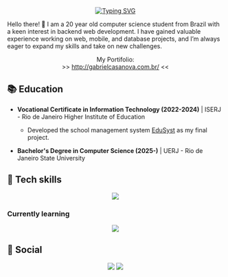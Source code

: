<div align="center">
    <a href="https://git.io/typing-svg"><img src="https://readme-typing-svg.demolab.com?font=Pixelify+Sans&size=50&duration=2000&color=F7F7F7&vCenter=true&multiline=true&repeat=false&width=320&height=150&lines=Gabriel+;Casanova+%F0%9F%92%BE" alt="Typing SVG" /></a>
</div>

Hello there! 👋 I am a 20 year old computer science student from Brazil with a keen interest in backend web development. I have gained valuable experience working on web, mobile, and database projects, and I’m always eager to expand my skills and take on new challenges.

<div align="center">
    My Portifolio: <br>
    >> <a href="http://gabrielcasanova.com.br/">http://gabrielcasanova.com.br/</a> <<
</div>

## 📚 Education
- **Vocational Certificate in Information Technology (2022-2024)** | ISERJ - Rio de Janeiro Higher Institute of Education
  - Developed the school management system [EduSyst](https://github.com/gabcasanova/EduSyst) as my final project.

- **Bachelor's Degree in Computer Science (2025-)** | UERJ - Rio de Janeiro State University

## 🔧 Tech skills
<div align=center>
    <img src="https://skillicons.dev/icons?i=html,css,js,bootstrap,jquery,php,wordpress,java,androidstudio,mysql&perline=5">
</div>

### Currently learning
<div align=center>
    <img src="https://skillicons.dev/icons?i=tailwind,ts,nodejs,react,mongodb&perline=5">
</div>

## 👥 Social
<div align=center>
    <a href="https://www.linkedin.com/in/gbcasanova/" target="_blank"><img src="https://img.shields.io/badge/linkedin-%230077B5.svg?style=for-the-badge&logo=linkedin&logoColor=white"></a>
    <a href="mailto:con.casanovaproductions@gmail.com"><img src="https://img.shields.io/badge/Gmail-D14836?style=for-the-badge&logo=gmail&logoColor=white"></a>
</div>
